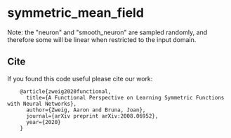 # symmetric_mean_field

Note: the "neuron" and "smooth_neuron" are sampled randomly, and therefore some will be linear when restricted to the input domain.  

## Cite

If you found this code useful please cite our work:

```
    @article{zweig2020functional,
      title={A Functional Perspective on Learning Symmetric Functions with Neural Networks},
      author={Zweig, Aaron and Bruna, Joan},
      journal={arXiv preprint arXiv:2008.06952},
      year={2020}
    }
```
